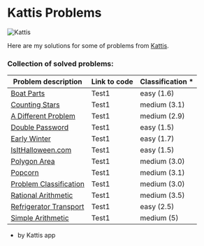 # Kattis Problems

![Kattis](https://open.kattis.com/images/site/header/logo-empty.png?0bb770=)

Here are my solutions for some of problems from  [Kattis](https://open.kattis.com/).

### Collection of solved problems:

| Problem description     | Link to code      | Classification *    |
| ------------- | ---------------- | -------- |
| [Boat Parts](https://open.kattis.com/problems/boatparts)          | Test1         | easy (1.6)  |
| [Counting Stars](https://open.kattis.com/problems/countingstars)          | Test1         | medium (3.1)  |
| [A Different Problem](https://open.kattis.com/problems/different)          | Test1         | medium (2.9)  |
| [Double Password](https://open.kattis.com/problems/doublepassword)          | Test1         | easy (1.5)  |
| [Early Winter](https://open.kattis.com/problems/earlywinter)          | Test1         | easy (1.7)  |
| [IsItHalloween.com](https://open.kattis.com/problems/isithalloween)          | Test1         | easy (1.5)  |
| [Polygon Area](https://open.kattis.com/problems/polygonarea)          | Test1         | medium (3.0)  |
| [Popcorn](https://open.kattis.com/problems/popkorn)          | Test1         | medium (3.1)  |
| [Problem Classification](https://open.kattis.com/problems/problemclassification)          | Test1         | medium (3.0)  |
| [Rational Arithmetic](https://open.kattis.com/problems/rationalarithmetic)          | Test1         | medium (3.5)  |
| [Refrigerator Transport](https://open.kattis.com/problems/refrigerator)          | Test1         | easy (2.5)  |
| [Simple Arithmetic](https://open.kattis.com/problems/simplearithmetic)          | Test1         | medium (5)  |

 * by Kattis app
